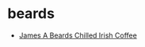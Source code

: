 # beards

 * [James A Beards Chilled Irish Coffee](../index/j/james-a-beards-chilled-irish-coffee-200142.json)
